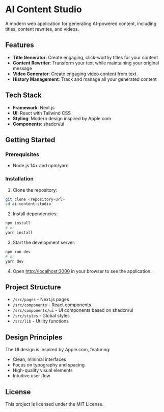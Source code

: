 # AI Content Studio

A modern web application for generating AI-powered content, including titles, content rewrites, and videos.

## Features

- **Title Generator**: Create engaging, click-worthy titles for your content
- **Content Rewriter**: Transform your text while maintaining your original message
- **Video Generator**: Create engaging video content from text
- **History Management**: Track and manage all your generated content

## Tech Stack

- **Framework**: Next.js
- **UI**: React with Tailwind CSS
- **Styling**: Modern design inspired by Apple.com
- **Components**: shadcn/ui

## Getting Started

### Prerequisites

- Node.js 14+ and npm/yarn

### Installation

1. Clone the repository:
```bash
git clone <repository-url>
cd ai-content-studio
```

2. Install dependencies:
```bash
npm install
# or
yarn install
```

3. Start the development server:
```bash
npm run dev
# or
yarn dev
```

4. Open [http://localhost:3000](http://localhost:3000) in your browser to see the application.

## Project Structure

- `/src/pages` - Next.js pages
- `/src/components` - React components
- `/src/components/ui` - UI components based on shadcn/ui
- `/src/styles` - Global styles
- `/src/lib` - Utility functions

## Design Principles

The UI design is inspired by Apple.com, featuring:
- Clean, minimal interfaces
- Focus on typography and spacing
- High-quality visual elements
- Intuitive user flow

## License

This project is licensed under the MIT License. 